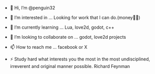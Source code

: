 - 👋 Hi, I’m @penguin32
- 👀 I’m interested in ... Looking for work that I can do.(money🥺😂)
- 🌱 I’m currently learning ... Lua, love2d, godot, c++
- 💞️ I’m looking to collaborate on ... godot, love2d projects
- 📫 How to reach me ... facebook or X
  
- ⚡ Study hard what interests you the most in the most undisciplined, irreverent and original manner possible.   Richard Feynman

<!---
penguin32/penguin32 is a ✨ special ✨ repository because its `README.md` (this file) appears on your GitHub profile.
You can click the Preview link to take a look at your changes.
--->
